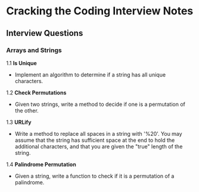 # Cracking the Coding Interview Notes


## Interview Questions

### Arrays and Strings

1.1 **Is Unique**

- Implement an algorithm to determine if a string has all unique characters.

1.2 **Check Permutations**

- Given two strings, write a method to decide if one is a permutation of the other.

1.3 **URLify**

- Write a method to replace all spaces in a string with '%20'. You may assume that the string has sufficient space at the end to hold the additional characters, and that you are given the "true" length of the string.

1.4 **Palindrome Permutation**

- Given a string, write a function to check if it is a permutation of a palindrome.
